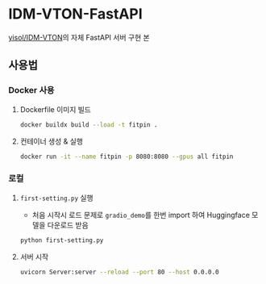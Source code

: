# IDM-VTON-FastAPI
 [yisol/IDM-VTON](https://github.com/yisol/IDM-VTON)의 자체 FastAPI 서버 구현 본


## 사용법

### Docker 사용

1. Dockerfile 이미지 빌드

    ```bash
    docker buildx build --load -t fitpin .
    ```


2. 컨테이너 생성 & 실행

    ```bash
    docker run -it --name fitpin -p 8080:8080 --gpus all fitpin
    ```

### 로컬

1.  `first-setting.py` 실행
    
    - 처음 시작시 로드 문제로 `gradio_demo`를 한번 import 하여 Huggingface 모델을 다운로드 받음

    ```bash
    python first-setting.py
    ```

2. 서버 시작 

    ```bash
    uvicorn Server:server --reload --port 80 --host 0.0.0.0
    ```